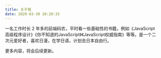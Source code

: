 ```yaml
---
title: 关于我
date: 2020-03-30 10:20:33
---
```


一名工作时长 2 年多的前端码农，平时看一些基础性的书籍，例如《JavaScript高级程序设计》《你不知道的JavaScript》《JavaScript权威指南》等等。是一个二次元爱好者，喜欢日漫，在学日语，计划去日本自由行。

更多内容，将会后续更新。

<!-- 图床 https://www.superbed.cn/ -->
